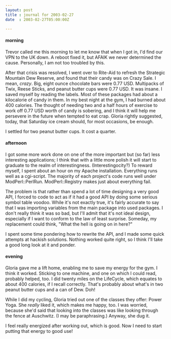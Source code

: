 ```yaml
---
layout: post
title : journal for 2003-02-27
date  : 2003-02-27T05:00:00Z

---
```

<h4>morning</h4>Trevor called me this morning to let me know that when I got in, I'd find our VPN to the UK down.  A reboot fixed it, but AFAIK we never determined the cause. Personally, I am not too troubled by this.

After that crisis was resolved, I went over to Rite-Aid to refresh the Strategic Mountain Dew Reserve, and found that their candy was on Crazy Sale. I mean, <em>crazy</em>.  Big, eight ounce chocolate bars were 0.77 USD. Multipacks of Twix, Reese Sticks, and peanut butter cups were 0.77 USD.  It was insane.  I saved myself by reading the labels.  Most of these packages had about a kilocalorie of candy in them.  In my best night at the gym, I had burned about 400 calories.  The thought of needing two and a half hours of exercise to work off 0.77 USD worth of candy is sobering, and I think it will help me persevere in the future when tempted to eat crap.  Gloria rightly suggested, today, that Saturday ice cream should, for most occasions, be enough.

I settled for two peanut butter cups.  It cost a quarter.<h4>afternoon</h4>I got some more work done on one of the more important but (so far) less  interesting applications;  I think that with a little more polish it will start to graduate to the realm of interestingness.  (Interestingocity?)  To reward myself, I spent about an hour on my Apache installation.  Everything runs well as a cgi-script.  The majority of each project's code runs well under ModPerl::PerlRun.  ModPerl::Registry makes just about everything fail.

The problem is that rather than spend a lot of time designing a very good API, I forced to code to act as if it had a good API by doing some serious symbol table voodoo.  While it's not exactly true, it's fairly accurate to say that I was importing variables from the main package into used packages.  I don't really think it was so bad, but I'll admit that it's not ideal design, especially if I want to conform to the law of least surprise.  Someday, my replacement could think, "What the hell is going on in here?"

I spent some time pondering how to rewrite the API, and I made some quick attempts at hackish solutions.  Nothing worked quite right, so I think I'll take a good long look at it and ponder.<h4>evening</h4>Gloria gave me a lift home, enabling me to save my energy for the gym.  I think it worked.  Sticking to one machine, and one on which I could read, probably helped, too.  I did twenty miles on the LifeCycle, which equates to about 400 calories, if I recall correctly.  That's probably about what's in two peanut butter cups and a can of Dew.  Doh!

While I did my cycling, Gloria tried out one of the classes they offer: Power Yoga.  She <em>really</em> liked it, which makes me happy, too.  I was worried, because she'd said that looking into the classes was like looking through the fence at Auschwitz.  (I may be paraphrasing.)  Anyway, she dug it.

I feel really energized after working out, which is good.  Now I need to start putting that energy to good use!  

